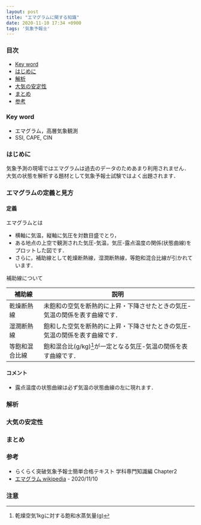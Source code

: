 ```yaml
---
layout: post
title: "エマグラムに関する知識"
date: 2020-11-10 17:34 +0900 
tags: '気象予報士'
---
```


### 目次
- [Key word](#key-word)
- [はじめに](#はじめに)
- [解析](#解析)
- [大気の安定性](#大気の安定性)
- [まとめ](#まとめ)
- [参考](#参考)

### Key word
- エマグラム，高層気象観測
- SSI, CAPE, CIN

### はじめに

気象予測の現場ではエマグラムは過去のデータのためあまり利用されません．
大気の状態を解析する題材として気象予報士試験ではよく出題されます．

### エマグラムの定義と見方

#### 定義
エマグラムとは

- 横軸に気温，縦軸に気圧を対数目盛でとり，
- ある地点の上空で観測された気圧-気温，気圧-露点温度の関係(状態曲線)をプロットした図です．
- さらに，補助線として乾燥断熱線，湿潤断熱線，等飽和混合比線が引かれています．

補助線について

|補助線|説明|
|---|---|
|乾燥断熱線| 未飽和の空気を断熱的に上昇・下降させたときの気圧-気温の関係を表す曲線です．|
|湿潤断熱線| 飽和した空気を断熱的に上昇・下降させたときの気圧-気温の関係を表す曲線です．|
|等飽和混合比線| 飽和混合比(g/kg)[^mixing_ratio]が一定となる気圧-気温の関係を表す曲線です．|

#### コメント
- 露点温度の状態曲線は必ず気温の状態曲線の左に現れます．


### 解析
<!-- 解析ポイント -->
<!-- 対流圏界面 -->
<!-- 気象状況の例 -->

### 大気の安定性
<!-- SSI(showalter stability index) -->
<!-- CAPE(convective avalable potential energy)対流有効位置エネルギー -->
<!-- CIN(convective inhibition) -->

### まとめ
<!-- エマグラムの利用 -->
<!-- エマグラム解析のポイント -->
<!-- 安定性のポイント -->

### 参考
- らくらく突破気象予報士簡単合格テキスト 学科専門知識編 Chapter2
- [エマグラム wikipedia](https://ja.wikipedia.org/wiki/%E3%82%A8%E3%83%9E%E3%82%B0%E3%83%A9%E3%83%A0) - 2020/11/10

### 注意
[^mixing_ratio]: 乾燥空気1kgに対する飽和水蒸気量(g)
